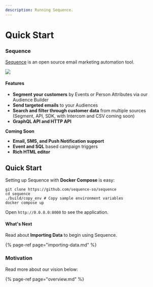 ```yaml
---
description: Running Sequence.
---
```


# Quick Start

### Sequence

[Sequence](https://github.com/sequence-so/sequence) is an open source email marketing automation tool. 

![](.gitbook/assets/my-movie-4%20%281%29.gif)

#### Features

* **Segment your customers** by Events or Person Attributes via our Audience Builder
* **Send targeted emails** to your Audiences
* **Search and filter through customer data** from multiple sources \(Segment, API, SDK, with Intercom and CSV coming soon\)
* **GraphQL API and HTTP API**

**Coming Soon**

* **Email, SMS, and Push Notification support**
* **Event and SQL** based campaign triggers
* **Rich HTML editor**

## Quick Start

Setting up Sequence with **Docker Compose** is easy:

```
git clone https://github.com/sequence-so/sequence
cd sequence
./build/copy_env # Copy sample environment variables
docker compose up
```

Open `http://0.0.0.0:8000` to see the application.

#### **What's Next**

Read about **Importing Data** to begin using Sequence.

{% page-ref page="importing-data.md" %}

### Motivation

Read more about our vision below:

{% page-ref page="overview.md" %}

